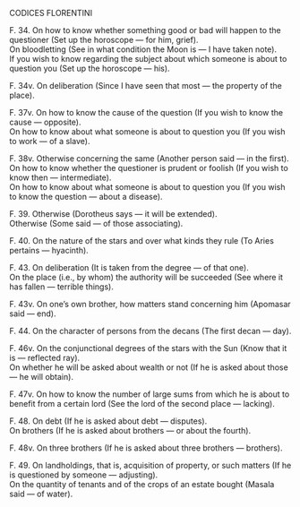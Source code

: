 CODICES FLORENTINI

F. 34.	On how to know whether something good or bad will happen to the questioner (Set up the horoscope — for him, grief).  
		On bloodletting (See in what condition the Moon is — I have taken note).  
		If you wish to know regarding the subject about which someone is about to question you (Set up the horoscope — his).

F. 34v.	On deliberation (Since I have seen that most — the property of the place).

F. 37v.	On how to know the cause of the question (If you wish to know the cause — opposite).  
		On how to know about what someone is about to question you (If you wish to work — of a slave).

F. 38v.	Otherwise concerning the same (Another person said — in the first).  
		On how to know whether the questioner is prudent or foolish (If you wish to know then — intermediate).  
		On how to know about what someone is about to question you (If you wish to know the question — about a disease).

F. 39.	Otherwise (Dorotheus says — it will be extended).  
		Otherwise (Some said — of those associating).

F. 40.	On the nature of the stars and over what kinds they rule (To Aries pertains — hyacinth).

F. 43.	On deliberation (It is taken from the degree — of that one).  
		On the place (i.e., by whom) the authority will be succeeded (See where it has fallen — terrible things).

F. 43v.	On one’s own brother, how matters stand concerning him (Apomasar said — end).

F. 44.	On the character of persons from the decans (The first decan — day).

F. 46v.	On the conjunctional degrees of the stars with the Sun (Know that it is — reflected ray).  
		On whether he will be asked about wealth or not (If he is asked about those — he will obtain).

F. 47v.	On how to know the number of large sums from which he is about to benefit from a certain lord (See the lord of the second place — lacking).

F. 48.	On debt (If he is asked about debt — disputes).  
		On brothers (If he is asked about brothers — or about the fourth).

F. 48v.	On three brothers (If he is asked about three brothers — brothers).

F. 49.	On landholdings, that is, acquisition of property, or such matters (If he is questioned by someone — adjusting).  
		On the quantity of tenants and of the crops of an estate bought (Masala said — of water).